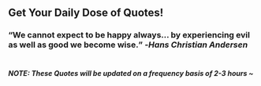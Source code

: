 ## Get Your Daily Dose of Quotes!
### <q>We cannot expect to be happy always... by experiencing evil as well as good we become wise.</q> -<em>Hans Christian Andersen</em> <br><br>
##### NOTE: These Quotes will be updated on a frequency basis of 2-3 hours ~
